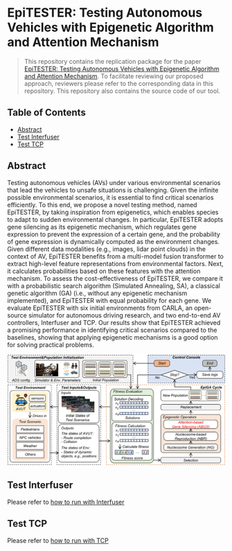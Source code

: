 # EpiTESTER: Testing Autonomous Vehicles with Epigenetic Algorithm and Attention Mechanism

> This repository contains the replication package for the paper [EpiTESTER: Testing Autonomous Vehicles with Epigenetic Algorithm and Attention Mechanism](https://arxiv.org/abs/2312.00207).
> To facilitate reviewing our proposed approach, reviewers please refer to the corresponding data in this repository.
> This repository also contains the source code of our tool.<br/>

## Table of Contents
- [Abstract](#abstract)
- [Test Interfuser](#test-interfuser)
- [Test TCP](#test-tcp)


## Abstract
Testing autonomous vehicles (AVs) under various environmental scenarios that lead the vehicles to unsafe situations is challenging. Given the infinite possible environmental scenarios, it is essential to find critical scenarios efficiently. To this end, we propose a novel testing method, named EpiTESTER, by taking inspiration from epigenetics, which enables species to adapt to sudden environmental changes. In particular, EpiTESTER adopts gene silencing as its epigenetic mechanism, which regulates gene expression to prevent the expression of a certain gene, and the probability of gene expression is dynamically computed as the environment changes. Given different data modalities (e.g., images, lidar point clouds) in the context of AV, EpiTESTER benefits from a multi-model fusion transformer to extract high-level feature representations from environmental factors. Next, it calculates probabilities based on these features with the attention mechanism. To assess the cost-effectiveness of EpiTESTER, we compare it with a probabilistic search algorithm (Simulated Annealing, SA), a classical genetic algorithm (GA) (i.e., without any epigenetic mechanism implemented), and EpiTESTER with equal probability for each gene. We evaluate EpiTESTER with six initial environments from CARLA, an open-source simulator for autonomous driving research, and two end-to-end AV controllers, Interfuser and TCP. Our results show that EpiTESTER achieved a promising performance in identifying critical scenarios compared to the baselines, showing that applying epigenetic mechanisms is a good option for solving practical problems.

<div align=center><img src="https://github.com/Simula-COMPLEX/EpiTESTER/blob/main/assets/overview.png" width="960" /></div>

## Test Interfuser

Please refer to [how to run with Interfuser](https://github.com/Simula-COMPLEX/EpiTESTER/blob/main/interfuser/README.md)

## Test TCP

Please refer to [how to run with TCP](https://github.com/Simula-COMPLEX/EpiTESTER/blob/main/tcp/README.md)

